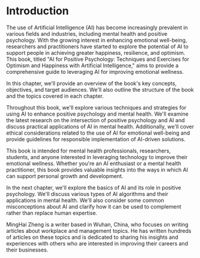 # Introduction

The use of Artificial Intelligence (AI) has become increasingly prevalent in various fields and industries, including mental health and positive psychology. With the growing interest in enhancing emotional well-being, researchers and practitioners have started to explore the potential of AI to support people in achieving greater happiness, resilience, and optimism. This book, titled "AI for Positive Psychology: Techniques and Exercises for Optimism and Happiness with Artificial Intelligence," aims to provide a comprehensive guide to leveraging AI for improving emotional wellness.

In this chapter, we'll provide an overview of the book's key concepts, objectives, and target audiences. We'll also outline the structure of the book and the topics covered in each chapter.

Throughout this book, we'll explore various techniques and strategies for using AI to enhance positive psychology and mental health. We'll examine the latest research on the intersection of positive psychology and AI and discuss practical applications of AI in mental health. Additionally, we'll cover ethical considerations related to the use of AI for emotional well-being and provide guidelines for responsible implementation of AI-driven solutions.

This book is intended for mental health professionals, researchers, students, and anyone interested in leveraging technology to improve their emotional wellness. Whether you're an AI enthusiast or a mental health practitioner, this book provides valuable insights into the ways in which AI can support personal growth and development.

In the next chapter, we'll explore the basics of AI and its role in positive psychology. We'll discuss various types of AI algorithms and their applications in mental health. We'll also consider some common misconceptions about AI and clarify how it can be used to complement rather than replace human expertise.

MingHai Zheng is a writer based in Wuhan, China, who focuses on writing articles about workplace and management topics. He has written hundreds of articles on these topics and is dedicated to sharing his insights and experiences with others who are interested in improving their careers and their businesses.
